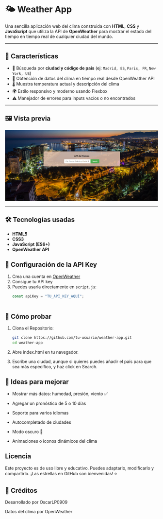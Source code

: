 # 🌤️ Weather App

Una sencilla aplicación web del clima construida con **HTML**, **CSS** y **JavaScript** que utiliza la API de **OpenWeather** para mostrar el estado del tiempo en tiempo real de cualquier ciudad del mundo.

---

## 🚀 Características

- 🔎 Búsqueda por **ciudad y código de país** (ej: `Madrid, ES`, `Paris, FR`, `New York, US`)
- 📡 Obtención de datos del clima en tiempo real desde OpenWeather API
- 🌡️ Muestra temperatura actual y descripción del clima
- 🌍 Estilo responsivo y moderno usando Flexbox
- ⚠️ Manejador de errores para inputs vacíos o no encontrados

---

## 🖼️ Vista previa

![alt text](image.png)

---

## 🛠️ Tecnologías usadas

- **HTML5**
- **CSS3**
- **JavaScript (ES6+)**
- **OpenWeather API**


## 🔑 Configuración de la API Key

1. Crea una cuenta en [OpenWeather](https://openweathermap.org/api)
2. Consigue tu API key
3. Puedes usarla directamente en `script.js`:
   ```js
   const apiKey = "TU_API_KEY_AQUÍ";



## 🧪 Cómo probar

1. Clona el Repositorio:

    ```bash
    git clone https://github.com/tu-usuario/weather-app.git
    cd weather-app
    ```
2. Abre index.html en tu navegador.

3. Escribe una ciudad, aunque si quieres puedes añadir el país para que sea más específico, y haz click en Search.


## 📌 Ideas para mejorar

- Mostrar más datos: humedad, presión, viento  ✅​

- Agregar un pronóstico de 5 o 10 días

- Soporte para varios idiomas

- Autocompletado de ciudades

- Modo oscuro 🌙

- Animaciones o íconos dinámicos del clima


## Licencia

Este proyecto es de uso libre y educativo.
Puedes adaptarlo, modificarlo y compartirlo. ¡Las estrellas en GitHub son bienvenidas! ⭐

## 🙌 Créditos

Desarrollado por OscarLP0909

Datos del clima por OpenWeather

